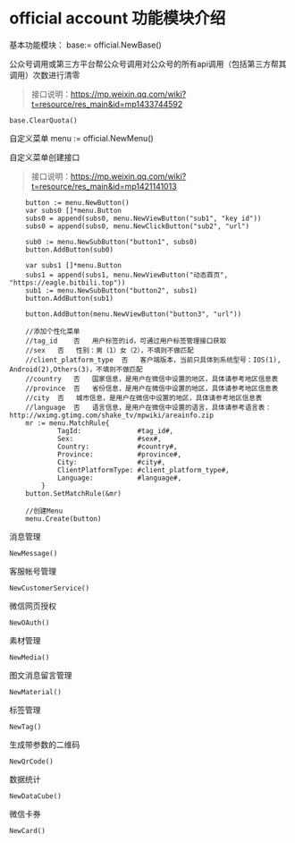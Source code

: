 # official account 功能模块介绍 #

基本功能模块：
    base:= official.NewBase()

公众号调用或第三方平台帮公众号调用对公众号的所有api调用（包括第三方帮其调用）次数进行清零
> 接口说明：<https://mp.weixin.qq.com/wiki?t=resource/res_main&id=mp1433744592>

    base.ClearQuota()

自定义菜单
    menu := official.NewMenu()

自定义菜单创建接口
> 接口说明：<https://mp.weixin.qq.com/wiki?t=resource/res_main&id=mp1421141013>

	    button := menu.NewButton()
        var subs0 []*menu.Button
        subs0 = append(subs0, menu.NewViewButton("sub1", "key id"))
        subs0 = append(subs0, menu.NewClickButton("sub2", "url")

        sub0 := menu.NewSubButton("button1", subs0)
        button.AddButton(sub0)

        var subs1 []*menu.Button
        subs1 = append(subs1, menu.NewViewButton("动态首页", "https://eagle.bitbili.top"))
        sub1 := menu.NewSubButton("button2", subs1)
        button.AddButton(sub1)

        button.AddButton(menu.NewViewButton("button3", "url"))

        //添加个性化菜单
        //tag_id	否	用户标签的id，可通过用户标签管理接口获取
        //sex	否	性别：男（1）女（2），不填则不做匹配
        //client_platform_type	否	客户端版本，当前只具体到系统型号：IOS(1), Android(2),Others(3)，不填则不做匹配
        //country	否	国家信息，是用户在微信中设置的地区，具体请参考地区信息表
        //province	否	省份信息，是用户在微信中设置的地区，具体请参考地区信息表
        //city	否	城市信息，是用户在微信中设置的地区，具体请参考地区信息表
        //language	否	语言信息，是用户在微信中设置的语言，具体请参考语言表：http://wximg.gtimg.com/shake_tv/mpwiki/areainfo.zip
        mr := menu.MatchRule{
                TagId:              #tag_id#,
                Sex:                #sex#,
                Country:            #country#,
                Province:           #province#,
                City:               #city#,
                ClientPlatformType: #client_platform_type#,
                Language:           #language#,
            }
        button.SetMatchRule(&mr)

        //创建Menu
        menu.Create(button)


消息管理

    NewMessage()

客服帐号管理  

    NewCustomerService()

微信网页授权  

    NewOAuth()

素材管理  

    NewMedia()

图文消息留言管理  

    NewMaterial()

标签管理  

    NewTag()

生成带参数的二维码  

    NewQrCode()

数据统计

    NewDataCube()

微信卡券

    NewCard()
